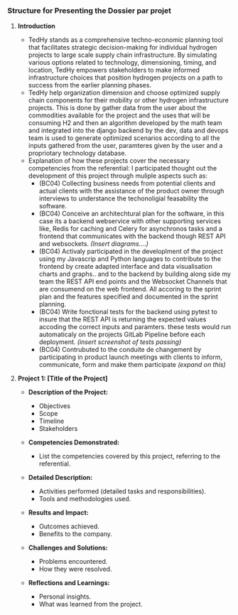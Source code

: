 ### Structure for Presenting the Dossier **par projet**

1. **Introduction**
    - TedHy stands as a comprehensive techno-economic planning tool that facilitates strategic decision-making for individual hydrogen projects to large scale supply chain infrastructure. By simulating various options related to technology, dimensioning, timing, and location, TedHy empowers stakeholders to make informed infrastructure choices that position hydrogen projects on a path to success from the earlier planning phases.
    - TedHy help organization dimension and choose optimized supply chain components for their mobility or other hydrogen infrastructure projects. This is done by gather data from the user about the commodities available for the project and the uses that will be consuming H2 and then an algorithm developed by the math team and integrated into the django backend by the dev, data and devops team is used to generate optimized scenarios according to all the inputs gathered from the user, paramteres given by the user and a propriotary technology database. 
    - Explanation of how these projects cover the necessary competencies from the referential: I participated thought out the development of this project through muliple aspects such as: 
	    - (BC04) Collecting business needs from potential clients and actual clients with the assistance of the product owner through interviews to understance the techonoligial feasability the software.
	    - (BC04) Conceive an architechtural plan for the software, in this case its a backend  webservice with other supporting services like, Redis for caching and Celery for asynchronos tasks and a frontend that communicates with the backend though REST API and websockets.  *(Insert diagrams....)*
		- (BC04) Activaly participated in the developlment of the project using my Javascrip and Python languages to contribute to the frontend by create adapted interface and data visualisation charts and graphs.. and to the backend by building along side my team the REST API end points and the Websocket Channels that are consumend on the web frontend. All accoring to the sprint plan and the features specified and documented in the sprint planning. 
		- (BC04) Write fonctional tests for the backend using pytest to insure that the REST API is returning the expected values accoding the correct inputs and paramters. these tests would run automaticaly on the projects GitLab Pipeline before each deployment. *(insert screenshot of tests passing)*
		- (BC04) Contrubuted to the conduite de changement by participating in product launch meetings with clients to inform, communicate, form and make them participate *(expand on this)*
1. **Project 1: [Title of the Project]**
    
    - **Description of the Project:**

        - Objectives
        - Scope
        - Timeline
        - Stakeholders
    - **Competencies Demonstrated:**
        - List the competencies covered by this project, referring to the referential.
    - **Detailed Description:**
        - Activities performed (detailed tasks and responsibilities).
        - Tools and methodologies used.
    - **Results and Impact:**
        - Outcomes achieved.
        - Benefits to the company.
    - **Challenges and Solutions:**
        - Problems encountered.
        - How they were resolved.
    - **Reflections and Learnings:**
        - Personal insights.
        - What was learned from the project.